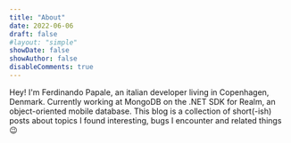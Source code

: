 ```yaml
---
title: "About"
date: 2022-06-06
draft: false
#layout: "simple"
showDate: false
showAuthor: false
disableComments: true
---
```

Hey! I'm Ferdinando Papale, an italian developer living in Copenhagen, Denmark. Currently working at MongoDB on the .NET SDK for Realm, an object-oriented mobile database.
This blog is a collection of short(-ish) posts about topics I found interesting, bugs I encounter and related things :wink:


